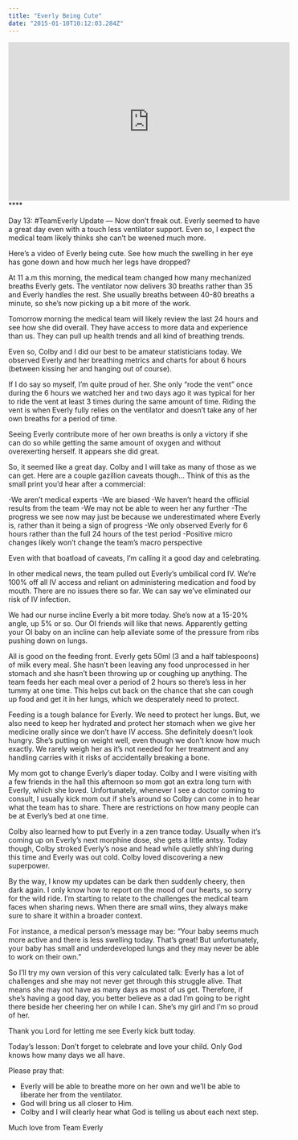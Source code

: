 ```yaml
---
title: "Everly Being Cute"
date: "2015-01-10T10:12:03.284Z"
---
```


<iframe width="560" height="315" src="https://www.youtube.com/embed/OU-lxfJGJc4" frameborder="0" allow="accelerometer; autoplay; encrypted-media; gyroscope; picture-in-picture" allowfullscreen></iframe>****

Day 13: #TeamEverly Update — Now don’t freak out. Everly seemed to have a great day even with a touch less ventilator support. Even so, I expect the medical team likely thinks she can’t be weened much more.

Here’s a video of Everly being cute. See how much the swelling in her eye has gone down and how much her legs have dropped?

At 11 a.m this morning, the medical team changed how many mechanized breaths Everly gets. The ventilator now delivers 30 breaths rather than 35 and Everly handles the rest. She usually breaths between 40-80 breaths a minute, so she’s now picking up a bit more of the work.

Tomorrow morning the medical team will likely review the last 24 hours and see how she did overall. They have access to more data and experience than us. They can pull up health trends and all kind of breathing trends.

Even so, Colby and I did our best to be amateur statisticians today. We observed Everly and her breathing metrics and charts for about 6 hours (between kissing her and hanging out of course).

If I do say so myself, I’m quite proud of her. She only “rode the vent” once during the 6 hours we watched her and two days ago it was typical for her to ride the vent at least 3 times during the same amount of time. Riding the vent is when Everly fully relies on the ventilator and doesn’t take any of her own breaths for a period of time.

Seeing Everly contribute more of her own breaths is only a victory if she can do so while getting the same amount of oxygen and without overexerting herself. It appears she did great.

So, it seemed like a great day. Colby and I will take as many of those as we can get. Here are a couple gazillion caveats though… Think of this as the small print you’d hear after a commercial:

-We aren’t medical experts
-We are biased
-We haven’t heard the official results from the team
-We may not be able to ween her any further
-The progress we see now may just be because we underestimated where Everly is, rather than it being a sign of progress
-We only observed Everly for 6 hours rather than the full 24 hours of the test period
-Positive micro changes likely won’t change the team’s macro perspective

Even with that boatload of caveats, I’m calling it a good day and celebrating.

In other medical news, the team pulled out Everly’s umbilical cord IV. We’re 100% off all IV access and reliant on administering medication and food by mouth. There are no issues there so far. We can say we’ve eliminated our risk of IV infection.

We had our nurse incline Everly a bit more today. She’s now at a 15-20% angle, up 5% or so. Our OI friends will like that news. Apparently getting your OI baby on an incline can help alleviate some of the pressure from ribs pushing down on lungs.

All is good on the feeding front. Everly gets 50ml (3 and a half tablespoons) of milk every meal. She hasn’t been leaving any food unprocessed in her stomach and she hasn’t been throwing up or coughing up anything. The team feeds her each meal over a period of 2 hours so there’s less in her tummy at one time. This helps cut back on the chance that she can cough up food and get it in her lungs, which we desperately need to protect.

Feeding is a tough balance for Everly. We need to protect her lungs. But, we also need to keep her hydrated and protect her stomach when we give her medicine orally since we don’t have IV access. She definitely doesn’t look hungry. She’s putting on weight well, even though we don’t know how much exactly. We rarely weigh her as it’s not needed for her treatment and any handling carries with it risks of accidentally breaking a bone.

My mom got to change Everly’s diaper today. Colby and I were visiting with a few friends in the hall this afternoon so mom got an extra long turn with Everly, which she loved. Unfortunately, whenever I see a doctor coming to consult, I usually kick mom out if she’s around so Colby can come in to hear what the team has to share. There are restrictions on how many people can be at Everly’s bed at one time.

Colby also learned how to put Everly in a zen trance today. Usually when it’s coming up on Everly’s next morphine dose, she gets a little antsy. Today though, Colby stroked Everly’s nose and head while quietly shh’ing during this time and Everly was out cold. Colby loved discovering a new superpower.

By the way, I know my updates can be dark then suddenly cheery, then dark again. I only know how to report on the mood of our hearts, so sorry for the wild ride. I’m starting to relate to the challenges the medical team faces when sharing news. When there are small wins, they always make sure to share it within a broader context.

For instance, a medical person’s message may be: “Your baby seems much more active and there is less swelling today. That’s great! But unfortunately, your baby has small and underdeveloped lungs and they may never be able to work on their own.”

So I’ll try my own version of this very calculated talk: Everly has a lot of challenges and she may not never get through this struggle alive. That means she may not have as many days as most of us get. Therefore, if she’s having a good day, you better believe as a dad I’m going to be right there beside her cheering her on while I can. She’s my girl and I’m so proud of her.

Thank you Lord for letting me see Everly kick butt today.

Today’s lesson: Don’t forget to celebrate and love your child. Only God knows how many days we all have.

Please pray that:

- Everly will be able to breathe more on her own and we’ll be able to liberate her from the ventilator.
- God will bring us all closer to Him.
- Colby and I will clearly hear what God is telling us about each next step.

Much love from Team Everly